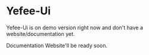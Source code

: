 # Yefee-Ui
Yefee-Ui is on demo version right now and don't have a website/documentation yet.

Documentation Website'll be ready soon.